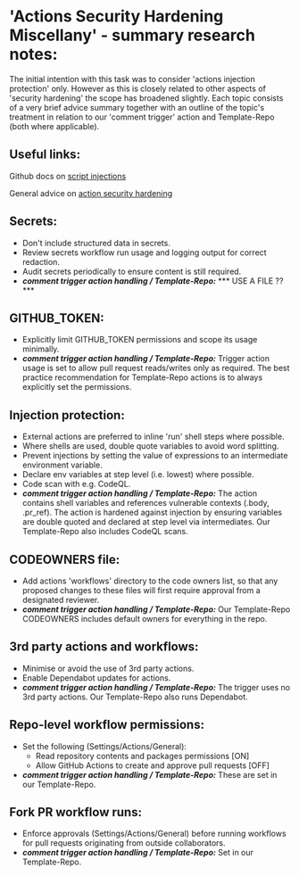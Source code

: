 # 'Actions Security Hardening Miscellany' - summary research notes:

The initial intention with this task was to consider 'actions injection protection' only. However as this is closely related to other aspects of 'security hardening' the scope has broadened slightly. Each topic consists of a very brief advice summary together with an outline of the topic's treatment in relation to our 'comment trigger' action and Template-Repo (both where applicable).

## Useful links:

Github docs on [script injections](https://docs.github.com/en/actions/security-guides/security-hardening-for-github-actions#understanding-the-risk-of-script-injections)

General advice on [action security hardening](https://blog.gitguardian.com/github-actions-security-cheat-sheet/)

## Secrets:

- Don't include structured data in secrets.
- Review secrets workflow run usage and logging output for correct redaction.
- Audit secrets periodically to ensure content is still required.
- ***comment trigger action handling / Template-Repo:*** *** USE A FILE ?? ***

## GITHUB_TOKEN:

- Explicitly limit GITHUB_TOKEN permissions and scope its usage minimally.
- ***comment trigger action handling / Template-Repo:*** Trigger action usage is set to allow pull request reads/writes only as required. The best practice recommendation for Template-Repo actions is to always explicitly set the permissions.

## Injection protection:

- External actions are preferred to inline 'run' shell steps where possible.
- Where shells are used, double quote variables to avoid word splitting.
- Prevent injections by setting the value of expressions to an intermediate environment variable.
- Declare env variables at step level (i.e. lowest) where possible.
- Code scan with e.g. CodeQL.
- ***comment trigger action handling / Template-Repo:*** The action contains shell variables and references vulnerable contexts (.body, .pr_ref). The action is hardened against injection by ensuring variables are double quoted and declared at step level via intermediates. Our Template-Repo also includes CodeQL scans.

## CODEOWNERS file:

- Add actions 'workflows' directory to the code owners list, so that any proposed changes to these files will first require approval from a designated reviewer.
- ***comment trigger action handling / Template-Repo:*** Our Template-Repo CODEOWNERS includes default owners for everything in the repo.

## 3rd party actions and workflows:

- Minimise or avoid the use of 3rd party actions.
- Enable Dependabot updates for actions.
- ***comment trigger action handling / Template-Repo:*** The trigger uses no 3rd party actions. Our Template-Repo also runs Dependabot.

## Repo-level workflow permissions:
- Set the following (Settings/Actions/General):
    - Read repository contents and packages permissions [ON]
    - Allow GitHub Actions to create and approve pull requests [OFF] 
- ***comment trigger action handling / Template-Repo:*** These are set in our Template-Repo.

## Fork PR workflow runs:
- Enforce approvals (Settings/Actions/General) before running workflows for pull requests originating from outside collaborators.
- ***comment trigger action handling / Template-Repo:*** Set in our Template-Repo.
